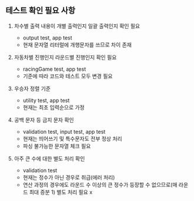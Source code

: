 ## 테스트 확인 필요 사항

1. 차수별 출력 내용이 개별 출력인지 일괄 출력인지 확인 필요
    - output test, app test
    - 현재 문자열 리터럴에 개행문자를 쓰므로 차이 존재 

2. 자동차별 진행인지 라운드별 진행인지 확인 필요
    - racingGame test, app test
    - 기준에 따라 코드와 테스트 모두 변경 필요 

3. 우승자 정렬 기준
    - utility test, app test
    - 현재는 최초 입력순으로 가정 

4. 공백 문자 등 금지 문자 확인
    - validation test, input test, app test
    - 현재는 띄어쓰기 및 특수문자도 전부 정상 처리 
    - 파싱 불가능한 문자열 체크 필요

5. 아주 큰 수에 대한 별도 처리 확인
    - validation test
    - 현재는 정수가 아닌 경우로 취급(에러 처리)
    - 연산 과정의 경우에도 라운드 수 이상의 큰 정수가 등장할 수 없으므로(매 라운드 최대 증분 1) 별도 처리 필요 x